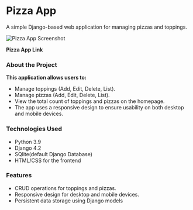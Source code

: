 # Pizza App

A simple Django-based web application for managing pizzas and toppings.


![Pizza App Screenshot](static/images/Pizzaappscreenshot.png)

**Pizza App Link**

### About the Project

**This application allows users to:**

- Manage toppings (Add, Edit, Delete, List).
- Manage pizzas (Add, Edit, Delete, List).
- View the total count of toppings and pizzas on the homepage.
- The app uses a responsive design to ensure usability on both desktop and mobile devices.


### Technologies Used

- Python 3.9
- Django 4.2
- SQlite(default Django Database)
- HTML/CSS for the frontend


### Features

- CRUD operations for toppings and pizzas.
- Responsive design for desktop and mobile devices.
- Persistent data storage using Django models